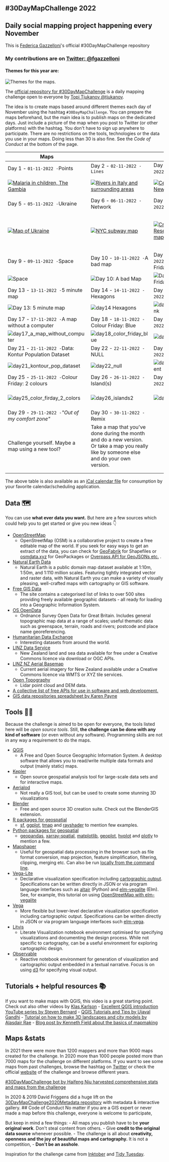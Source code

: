## #30DayMapChallenge 2022

## Daily social mapping project happening every November

This is [Federica Gazzelloni](https://github.com/Fgazzelloni)'s official #30DayMapChallenge repository

### My contributions are on [Twitter: \@fgazzelloni](https://twitter.com/fgazzelloni)

#### Themes for this year are:

![Themes for the maps.](images/30dmc_2022.png)

The [official repository for #30DayMapChallenge](https://github.com/tjukanovt/30DayMapChallenge) is a daily mapping challenge open to everyone by [Topi Tjukanov \@tjukanov](https://twitter.com/tjukanov).

The idea is to create maps based around different themes each day of November using the hashtag `#30DayMapChallenge`. You can prepare the maps beforehand, but the main idea is to publish maps on the dedicated days. Just include a picture of the map when you post to Twitter (or other platforms) with the hashtag. You don't have to sign up anywhere to participate. There are no restrictions on the tools, technologies or the data you use in your maps. Doing less than 30 is also fine. See the *Code of Conduct* at the bottom of the page.

<!-- TABLE START -->

| Maps                                                                                                                                                                |                                                                                                                                                                               |                                                                                                                                                                                 |                                                                                                                                                                                                                                                                               |
|-----------------|-----------------|-----------------|---------------------|
| Day 1 - `01-11-2022 -`Points                                                                                                                                        | Day 2 - `02-11-2022 - Lines`                                                                                                                                                  | Day 3 - `03-11-2022 -`Polygons                                                                                                                                                  | Day 4 - `04-11-2022 -`Colour Friday: Green                                                                                                                                                                                                                                    |
| [![Malaria in children, The Gambia](2022/day1_points/day1_points.png)](https://github.com/Fgazzelloni/30DayMapChallenge/blob/master/2022/day1_points/day1_points.R) | [![Rivers in Italy and surrounding areas](2022/day2_lines/day2_lines.png "Lines")](https://github.com/Fgazzelloni/30DayMapChallenge/blob/master/2022/day2_lines/day2_lines.R) | [![Census tracs of New York](2022/day3_polygons/day3_polygons.png "Polygons")](https://github.com/Fgazzelloni/30DayMapChallenge/blob/master/2022/day3_polygons/day3_polygons.R) | [![Day 4: Color Friday Green The historic district of Rome](2022/day4_color_friday_green/day4_color_friday_green.png "Green")](https://github.com/Fgazzelloni/30DayMapChallenge/blob/master/2022/day4_color_friday_green/day4_color_friday_green.R)                           |
| Day 5 - `05-11-2022 -`Ukraine                                                                                                                                       | Day 6 - `06-11-2022 -`Network                                                                                                                                                 | Day 7 - `07-11-2022 -`Raster                                                                                                                                                    | Day 8 - `08-11-2022 -`Data: OpenStreetMap                                                                                                                                                                                                                                     |
| [![Map of Ukraine](2022/day5_ukraine/day5_ukraine.png "Ukraine")](https://github.com/Fgazzelloni/30DayMapChallenge/blob/master/2022/day5_ukraine/day5_ukraine.R)    | [![NYC subway map](2022/day6_network/day6_network.png "Network")](https://github.com/Fgazzelloni/30DayMapChallenge/blob/master/2022/day6_network/day6_network.R)              | [![Crane prairie Reservoir frog's map](2022/day7_raster/day7_raster.png "Raster")](https://github.com/Fgazzelloni/30DayMapChallenge/blob/master/2022/day7_raster/day7_raster.R) | [![#30DayMapChallenge 2022 Day 7: osmdata City: Rome Key: Military credit © OpenStreetMap contributors](2022/day8_openstreetmap/day8_openstreetmap.png "osmdata")](https://github.com/Fgazzelloni/30DayMapChallenge/blob/master/2022/day8_openstreetmap/day8_openstreetmap.R) |
| Day 9 - `09-11-2022 -`Space                                                                                                                                         | Day 10 - `10-11-2022 -`A bad map                                                                                                                                              | Day 11 - `11-11-2022 -`Colour Friday: Red                                                                                                                                       | Day 12 - `12-11-2022 -`Scale                                                                                                                                                                                                                                                  |
| ![Space](2022/day9_space/day9_space.png "Space")                                                                                                                    | ![Day 10: A bad Map](2022/day10_a_bad_map/day10_a_bad_map.png "A bad Map")                                                                                                    | ![Day 11 Color Friday Red](2022/day11_color_friday_red/day11_color_friday_map.png "Color Friday Red")                                                                           | ![Day 12: Scale](2022/day12_scale/day12_scale.png "Scale")                                                                                                                                                                                                                    |
| Day 13 - `13-11-2022 -`5 minute map                                                                                                                                 | Day 14 - `14-11-2022 -`Hexagons                                                                                                                                               | Day 15 - `15-11-2022 -`Food/drink                                                                                                                                               | Day 16 - `16-11-2022 -`Minimal                                                                                                                                                                                                                                                |
| ![Day 13: 5 minute map](2022/day13_5_minutes_map/day13_5_minute_map.png "5 minute map")                                                                             | ![day14 Hexagons](2022/day14_hexagons/day14_hexagons.png "Hexagons")                                                                                                          | ![day15_food_drink](2022/day15_food_drink/day15_food_drink.png "food_drink")                                                                                                    | ![day16_minimal](2022/day16_minimal/day16_minimal.png "minimal")                                                                                                                                                                                                              |
| Day 17 - `17-11-2022 -`A map without a computer                                                                                                                     | Day 18 - `18-11-2022 -`Colour Friday: Blue                                                                                                                                    | Day 19 - `19-11-2022 -`Globe                                                                                                                                                    | Day 20 - `20-11-2022 -`*"My favourite..."*                                                                                                                                                                                                                                    |
| ![day17_a\_map_without_computer](2022/day17_a_map_without_computer/day17_a_map_without_computer.JPG)                                                                | ![day18_color_friday_blue](2022/day18_color_friday_blue/day18_color_friday_blue.png)                                                                                          | ![day19_globe](2022/day19_globe/day19_globe.png)                                                                                                                                | ![day20_my_favorite](2022/day20_my_favourite/day20_my_favourite.png)                                                                                                                                                                                                          |
| Day 21 - `21-11-2022 -`Data: Kontur Population Dataset                                                                                                              | Day 22 - `22-11-2022 -`NULL                                                                                                                                                   | Day 23 - `23-11-2022 -`Movement                                                                                                                                                 | Day 24 - `24-11-2022 -`Fantasy                                                                                                                                                                                                                                                |
| ![day21_kontour_pop_dataset](2022/day21_kontur_pop_dataset/day21_kontour_pop_dataset.png)                                                                           | ![day22_null](2022/day22_null/day22_null.png)                                                                                                                                 | ![day23_movement](2022/day23_movement/day23_movement.png)                                                                                                                       | ![day24_fantasy](2022/day24_fantasy/day24_fantasy.png)                                                                                                                                                                                                                        |
| Day 25 - `25-11-2022 -`Colour Friday: 2 colours                                                                                                                     | Day 26 - `26-11-2022 -`Island(s)                                                                                                                                              | Day 27 - `27-11-2022 -`Music                                                                                                                                                    | Day 28 - `28-11-2022 - 3D`                                                                                                                                                                                                                                                    |
| ![day25_color_firday_2\_colors](2022/day25_color_friday_2_colors/day25_color_firday_2_colors.png)                                                                   | ![day26_islands2](2022/day26_islands/day26_islands2.png)                                                                                                                      | ![day27_music](2022/day27_music/day27_music.png)                                                                                                                                | The magnificent third dimension! Visualize something in 3D                                                                                                                                                                                                                    |
| Day 29 - `29-11-2022 -`*"Out of my comfort zone"*                                                                                                                   | Day 30 - `30-11-2022 -`Remix                                                                                                                                                  |                                                                                                                                                                                 |                                                                                                                                                                                                                                                                               |
| Challenge yourself. Maybe a map using a new tool?                                                                                                                   | Take a map that you've done during the month and do a new version. Or take a map you really like by someone else and do your own version.                                     |                                                                                                                                                                                 |                                                                                                                                                                                                                                                                               |
|                                                                                                                                                                     |                                                                                                                                                                               |                                                                                                                                                                                 |                                                                                                                                                                                                                                                                               |
|                                                                                                                                                                     |                                                                                                                                                                               |                                                                                                                                                                                 |                                                                                                                                                                                                                                                                               |

<!-- TABLE END -->

The above table is also available as an [iCal calendar file](https://raw.githubusercontent.com/tjukanovt/30DayMapChallenge/main/themes.ical) for consumption by your favorite calendar/scheduling application.

## Data 🗺

You can use **what ever data you want.** But here are a few sources which could help you to get started or give you new ideas 👇

-   [OpenStreetMap](https://www.openstreetmap.org/)
    -   OpenStreetMap (OSM) is a collaborative project to create a free editable map of the world. If you seek for easy ways to get an extract of the data, you can check for [GeoFabrik](https://www.geofabrik.de/data/download.html) for Shapefiles or [osmdata.xyz](https://download.osmdata.xyz/) for GeoPackages or [Overpass API for GeoJSONs etc.](https://overpass-turbo.eu/) .
-   [Natural Earth Data](https://www.naturalearthdata.com/)
    -   Natural Earth is a public domain map dataset available at 1:10m, 1:50m, and 1:110 million scales. Featuring tightly integrated vector and raster data, with Natural Earth you can make a variety of visually pleasing, well-crafted maps with cartography or GIS software.
-   [Free GIS Data](https://freegisdata.rtwilson.com/)
    -   The site contains a categorised list of links to over 500 sites providing freely available geographic datasets - all ready for loading into a Geographic Information System.
-   [OS OpenData](https://www.ordnancesurvey.co.uk/opendatadownload/products.html)
    -   Ordnance Survey Open Data for Great Britain. Includes general topographic map data at a range of scales; useful thematic data such as greenspace, terrain, roads and rivers; postcode and place name georeferencing.
-   [Humanitarian Data Exchange](https://data.humdata.org/)
    -   Interesting datasets from around the world.
-   [LINZ Data Service](https://data.linz.govt.nz/)
    -   New Zealand land and sea data available for free under a Creative Commons licence via download or OGC APIs.
-   [LINZ NZ Aerial Basemap](https://basemaps.linz.govt.nz/)
    -   Current aerial imagery for New Zealand available under a Creative Commons licence via WMTS or XYZ tile services.
-   [Open Topography](https://opentopography.org/)
    -   Lidar point cloud and DEM data.
-   [A collective list of free APIs for use in software and web development.](https://github.com/public-apis/public-apis)
-   [GIS data repositories spreadsheet by Karen Payne](https://docs.google.com/spreadsheets/d/1utQRlrX3lJniBjWE3rNjLZeTRsbjH-zdjxNmXhhvO9Q/edit#gid=47)

## Tools 🔨🔧

Because the challenge is aimed to be open for everyone, the tools listed here will be *open source tools*. Still, **the challenge can be done with any kind of software** (or even without any software). Programming skills are not in any way a requirement to do the maps.

-   [QGIS](https://www.qgis.org/en/site/)
    -   A Free and Open Source Geographic Information System. A desktop software that allows you to read/write multiple data formats and output (mainly static) maps.
-   [Kepler](https://kepler.gl/)
    -   Open source geospatial analysis tool for large-scale data sets and for interactive maps.
-   [Aerialod](https://ephtracy.github.io/index.html?page=aerialod)
    -   Not really a GIS tool, but can be used to create some stunning 3D visualizations
-   [Blender](https://www.blender.org/)
    -   Free and open source 3D creation suite. Check out the BlenderGIS extension.
-   [R packages for geospatial](https://www.r-project.org/)
    -   [sf](https://cran.r-project.org/web/packages/sf/index.html), [ggplot](https://ggplot2.tidyverse.org/), [tmap](https://cran.r-project.org/web/packages/tmap/vignettes/tmap-getstarted.html) and [rayshader](https://www.rayshader.com/) to mention few examples.
-   [Python packages for geospatial](https://python.org/)
    -   [geopandas](https://geopandas.org/), [xarray-spatial](https://xarray-spatial.org), [matplotlib](https://matplotlib.org/2.0.2/gallery.html), [geoplot](https://residentmario.github.io/geoplot/), [hvplot](https://hvplot.holoviz.org/reference/index.html) and [plotly](https://plotly.com/python/) to mention a few.
-   [Mapshaper](https://mapshaper.org)
    -   Useful for geospatial data processing in the browser such as file format conversion, map projection, feature simplification, filtering, clipping, merging etc. Can also be run [locally from the command line](https://github.com/mbloch/mapshaper).
-   [Vega-Lite](https://vega.github.io/vega-lite/)
    -   Declarative visualization specification including [cartographic output](https://vega.github.io/vega-lite/examples/#maps-geographic-displays). Specifications can be written directly in JSON or via program language interfaces such as [altair](https://altair-viz.github.io) (Python) and [elm-vegalite](https://package.elm-lang.org/packages/gicentre/elm-vegalite/latest/VegaLite) (Elm). See, for example, this tutorial on using [OpenStreetMap with elm-vegalite](https://github.com/gicentre/litvis/blob/master/documents/tutorials/geoTutorials/openstreetmap.md)
-   [Vega](https://vega.github.io/vega/)
    -   More flexible but lower-level declarative visualization specification including cartographic output. Specifications can be written directly in JSON or via program language interfaces such [elm-vega](https://package.elm-lang.org/packages/gicentre/elm-vega/latest/).
-   [Litvis](https://github.com/gicentre/litvis)
    -   Literate Visualization notebook environment optimised for specifying visualizations and documenting the design process. While not specific to cartography, can be a useful environment for exploring cartographic design.
-   [Observable](https://observablehq.com)
    -   Reactive notebook environment for generation of visualization and cartographic output embedded in a textual narrative. Focus is on using [d3](https://d3js.org) for specifying visual output.

## Tutorials + helpful resources 📚

If you want to make maps with QGIS, this video is a great starting point. Check out also other videos by [Klas Karlson](https://www.youtube.com/playlist?list=PLNBeueOmuY163iwu4VpZdjqqdU1HkRTP_) - [Excellent QGIS introduction YouTube series by Steven Bernard](https://www.youtube.com/playlist?list=PL7HotvlLKHCs9nD1fFUjSOsZrsnctyV2R) - [QGIS Tutorials and Tips by Ujaval Gandhi](https://www.qgistutorials.com/en/) - [Tutorial on how to make 3D landscapes and city models by Alasdair Rae](http://www.statsmapsnpix.com/2020/03/making-3d-landscape-and-city-models.html) - [Blog post by Kenneth Field about the basics of mapmaking](https://medium.com/nightingale/so-you-want-to-make-a-map-58c7f55f6b20)

## Maps &stats

In 2021 there were more than 1200 mappers and more than 9000 maps created for the challenge. In 2020 more than 1000 people posted more than 7000 maps for the challenge on different platforms. If you want to see some maps from past challenges, browse the hashtag on [Twitter](https://twitter.com/search?q=%2330DayMapChallenge&src=typed_query) or check the official [website](https://30daymapchallenge.com/) of the challenge and browse different years.

[#30DayMapChallenge bot by Haifeng Niu harvested comprehensive stats and maps from the challenge](https://github.com/hn303/30DayMapChallenge-Bot)

In 2020 & 2019 David Friggens did a huge lift on the [30DayMapChallenge2020Metadata repository](https://github.com/dakvid/30DayMapChallenge2020Metadata) with metadata & interactive gallery. \## Code of Conduct No matter if you are a GIS expert or never made a map before this challenge, everyone is welcome to participate,

But keep in mind a few things: - All maps you publish have to be **your original work**. Don't steal content from others. - Give **credit to the original data source** whenever possible. - The challenge is all about **creativity, openness and the joy of beautiful maps and cartography.** It is not a competition, - **Don't be an asshole**.

Inspiration for the challenge came from [Inktober](https://inktober.com/) and [Tidy Tuesday](https://github.com/rfordatascience/tidytuesday).
